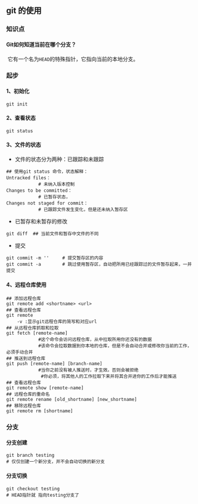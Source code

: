 ## git 的使用

### 知识点

#### Git如何知道当前在哪个分支？

​	它有一个名为```HEAD```的特殊指针，它指向当前的本地分支。



### 起步

#### 1、初始化

```shell
git init
```

#### 2、查看状态

```shell
git status
```

#### 3、文件的状态

+ 文件的状态分为两种：已跟踪和未跟踪

```shell
## 使用git status 命令，状态解释：
Untracked files：  
			# 未纳入版本控制
Changes to be committed：
			# 已暂存状态，
Changes not staged for commit：
			# 已跟踪文件发生变化，但是还未纳入暂存区

```

+ 已暂存和未暂存的修改

```shell
git diff  ## 当前文件和暂存中文件的不同
```

* 提交

```shell
git commit -m ''     # 提交暂存区的内容
git commit -a	     # 跳过使用暂存区，自动把所用已经跟踪过的文件暂存起来，一并提交
```

#### 4、远程仓库使用

```shell
## 添加远程仓库
git remote add <shortname> <url>
## 查看远程仓库
git remote 
	-v :显示git远程仓库的简写和对应url
## 从远程仓库抓取和拉取
git fetch [remote-name]
			#这个命令会访问远程仓库，从中拉取所用你还没有的数据
			#该命令会拉取数据到你本地的仓库，但是不会自动合并或修改你当前的工作，必须手动合并
## 推送到远程仓库
git push [remote-name] [branch-name]
			#当你之前没有被人推送时，才生效。否则会被拒绝
             #你必须，将其他人的工作拉取下来并将其合并进你的工作后才能推送
## 查看远程仓库
git remote show [remote-name]
## 远程仓库的重命名
git remote rename [old_shortname] [new_shortname]
## 移除远程仓库
git remote rm [shortname]
```

### 分支

#### 分支创建

```shell
git branch testing
# 仅仅创建一个新分支，并不会自动切换的新分支
```

#### 分支切换

```shell
git checkout testing
# HEAD指针就 指向testing分支了
```




